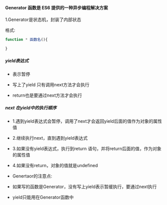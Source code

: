 ####  Generator 函数是 ES6 提供的一种异步编程解决方案 

1.Generator是状态机，封装了内部状态

格式:

```js
function * 函数名(){

}
```

##### yield表达式

- 表示暂停

- 写上了yield 只有调用next方法才会执行

- return也是要通过next方法才会执行


##### next 在yield中的执行顺序

- 1.遇到yield表达式会暂停，调用了next才会返回yield后面的值作为对象的属性值
- 2.继续执行next，直到遇到yield表达式

- 3.如果没有yield表达式，执行到return 语句，并将return后面的值，作为对象的属性值

- 4.如果没有return，对象的值就是undefined

- Genertaor的注意点:

- 如果写的函数是Generator，没有写上yield表示暂缓执行，要通过next执行

- yield只能用在Generator函数中